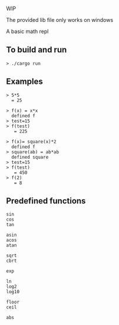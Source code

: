 WIP

The provided lib file only works on windows

A basic math repl

## To build and run
```console
> ./cargo run
```



## Examples
```console
> 5*5
  = 25
```

```console
> f(x) = x*x 
  defined f
> test=15
> f(test)
   = 225
```

```console
> f(x)= square(x)*2
  defined f
> square(ab) = ab*ab 
  defined square
> test=15
> f(test)
   = 450
> f(2)
   = 8
```


## Predefined functions

    sin 
    cos 
    tan 

    asin 
    acos 
    atan 

    sqrt 
    cbrt 

    exp 

    ln 
    log2 
    log10 

    floor 
    ceil 
    
    abs 